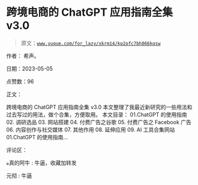 # 跨境电商的 ChatGPT 应用指南全集 v3.0

> 原文：[`www.yuque.com/for_lazy/xkrm14/kp2ofc7bh066kqsw`](https://www.yuque.com/for_lazy/xkrm14/kp2ofc7bh066kqsw)

作者： 希声。

日期：2023-05-05

点赞数：96

正文：

跨境电商的 ChatGPT 应用指南全集 v3.0 本文整理了我最近新研究的一些用法和过去写过的用法，做个合集，方便取用。 本文目录： 01.ChatGPT 的使用指南 02\. 调研选品 03\. 网站搭建 04\. 付费广告之谷歌 05\. 付费广告之 Facebook 广告 06\. 内容创作与社交媒体 07\. 其他作用 08\. 延伸应用 09\. AI 工具合集网站 01.ChatGPT 的使用指南...

评论区：

ﻩ真的阿牛 : 牛逼，收藏加转发

元彻 : 牛逼



